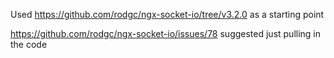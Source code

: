 Used https://github.com/rodgc/ngx-socket-io/tree/v3.2.0 as a starting point

https://github.com/rodgc/ngx-socket-io/issues/78 suggested just pulling in the code